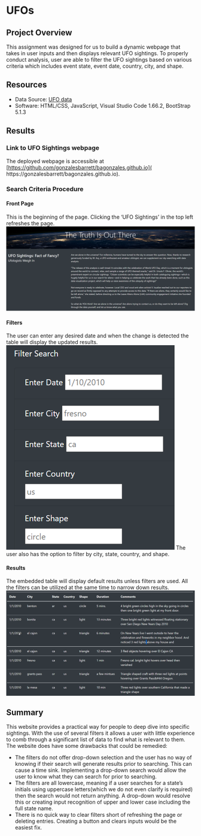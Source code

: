 # UFOs

## Project Overview
This assignment was designed for us to build a dynamic webpage that takes in user inputs and then displays relevant UFO sightings.
To properly conduct analysis, user are able to filter the UFO sightings based on various criteria which includes event state, event date, country, city, and shape.

## Resources
- Data Source: [UFO data]( https://github.com/gonzalesbarrett/UFOs/blob/main/static/js/data.js)
- Software: HTML/CSS, JavaScript, Visual Studio Code 1.66.2, BootStrap 5.1.3

## Results

### Link to UFO Sightings webpage
The deployed webpage is accessible at [https://github.com/gonzalesbarrett/bagonzales.github.io]( https://gonzalesbarrett/bagonzales.github.io).

### Search Criteria Procedure

#### Front Page
This is the beginning of the page. Clicking the ‘UFO Sightings’ in the top left refreshes the page.
![Screenshot](https://github.com/gonzalesbarrett/UFOs/blob/main/static/images/Header.png)

#### Filters
The user can enter any desired date and when the change is detected the table will display the updated results.
![Screenshot]( https://github.com/gonzalesbarrett/UFOs/blob/main/static/images/Filters.png)
The user also has the option to filter by city, state, country, and shape. 

#### Results
The embedded table will display default results unless filters are used. All the filters can be utilized at the same time to narrow down results. 
![Screenshot]( https://github.com/gonzalesbarrett/UFOs/blob/main/static/images/Results.png)

## Summary
This website provides a practical way for people to deep dive into specific sightings. With the use of several filters it allows a user with little experience to comb through a significant list of data to find what is relevant to them. The website does have some drawbacks that could be remedied:
- The filters do not offer drop-down selection and the user has no way of knowing if their search will generate results prior to searching. This can cause a time sink. Implementing a drop-down search would allow the user to know what they can search for prior to searching.
- The filters are all lowercase, meaning if a user searches for a state’s initials using uppercase letters(which we do not even clarify is required) then the search would not return anything. A drop-down would resolve this or creating input recognition of upper and lower case including the full state name.
- There is no quick way to clear filters short of refreshing the page or deleting entries. Creating a button and clears inputs would be the easiest fix.

